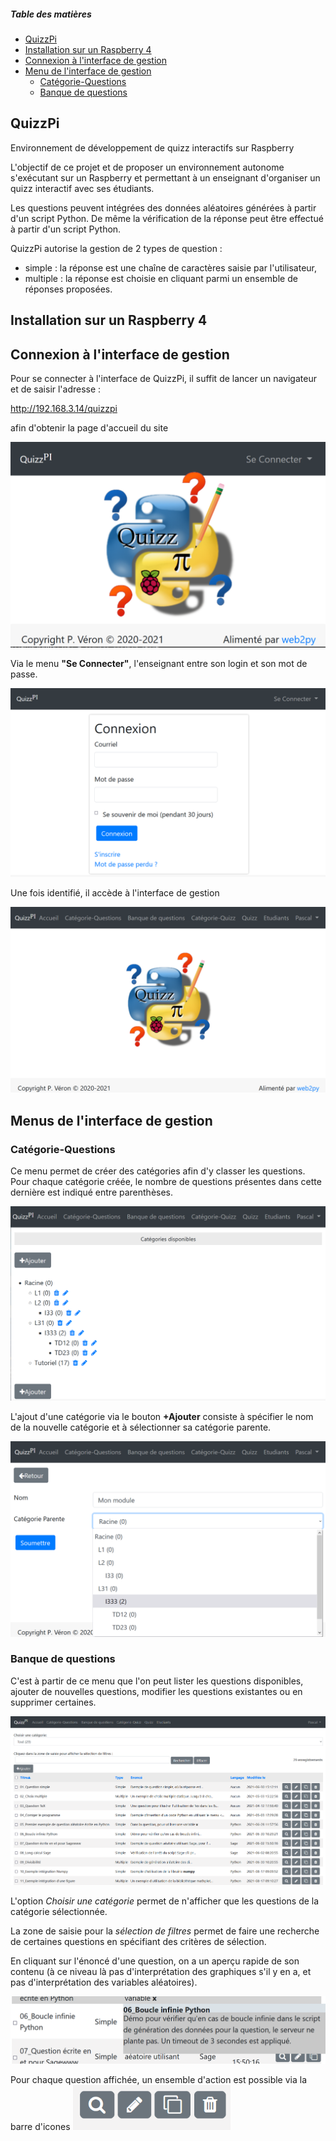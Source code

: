 ##### Table des matières
- [QuizzPi](#QuizzPi)<br>
- [Installation sur un Raspberry 4](#Install)
- [Connexion à l'interface de gestion](#Connexion)
- [Menu de l'interface de gestion](#Menus)
  - [Catégorie-Questions](#Catégorie-Questions)
  - [Banque de questions](#Banque)

<a name="QuizzPi"></a>

## QuizzPi

Environnement de développement de quizz interactifs sur Raspberry

L'objectif de ce projet et de proposer un environnement autonome s'exécutant sur un Raspberry et permettant à un enseignant d'organiser un quizz interactif avec ses étudiants.

Les questions peuvent intégrées des données aléatoires générées à partir d'un script Python. De même la vérification de la réponse peut être effectué à partir d'un script Python.

QuizzPi autorise la gestion de 2 types de question :

- simple : la réponse est une chaîne de caractères saisie par l'utilisateur,
- multiple : la réponse est choisie en cliquant parmi un ensemble de réponses proposées.

<a name="Install"></a>

## Installation sur un Raspberry 4

<a name="Connexion"></a>
## Connexion à l'interface de gestion

Pour se connecter à l'interface de QuizzPi, il suffit de lancer un navigateur et de saisir l'adresse :

http://192.168.3.14/quizzpi

afin d'obtenir la page d'accueil du site

<img src="img/00_accueil.png">



Via le menu **"Se Connecter"**, l'enseignant entre son login et son mot de passe.

<img src="img/01_login.png">

Une fois identifié, il accède à l'interface de gestion 

<img src="img/02_dashboard.PNG">

<a name="Menus"></a>

## Menus de l'interface de gestion

<a name="Categorie-Questions"></a>

### Catégorie-Questions

Ce menu permet de créer des catégories afin d'y classer les questions. Pour chaque catégorie créée, le nombre de questions présentes dans cette dernière est indiqué entre parenthèses.

<img src="img/03_accueil_cat.PNG">

L'ajout d'une catégorie via  le bouton **+Ajouter** consiste à spécifier le nom de la nouvelle catégorie et à sélectionner sa catégorie parente.

<img src="img/04_creation_cat.PNG">

<a name="Banque"></a>

### Banque de questions

C'est à partir de ce menu que l'on peut lister les questions disponibles, ajouter de nouvelles questions, modifier les questions existantes ou en supprimer certaines.

<img src="img/05_accueil_banque_questions.PNG">

L'option *Choisir une catégorie* permet de n'afficher que les questions de la catégorie sélectionnée. 

La zone de saisie pour la *sélection de filtres* permet de faire une recherche de certaines questions en spécifiant des critères de sélection.

En cliquant sur l'énoncé d'une question, on a un aperçu rapide de son contenu (à ce niveau là pas d'interprétation des graphiques s'il y en a, et pas d'interprétation des variables aléatoires).

<img src="img/06_apercu_intitule_question.PNG">



Pour chaque question affichée, un ensemble d'action est possible via la barre d'icones <img src="img/07_menu_banque_questions.PNG" width="50%" height="50%">
